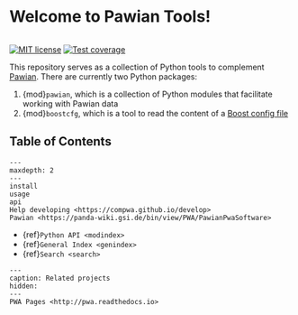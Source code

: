 # Welcome to Pawian Tools!

```{title} Welcome

```

[![MIT license](https://img.shields.io/badge/License-MIT-yellow.svg)](https://opensource.org/licenses/MIT)
[![Test coverage](https://codecov.io/gh/RUB-EP1/pawian-tools/branch/main/graph/badge.svg)](https://codecov.io/gh/RUB-EP1/pawian-tools)

This repository serves as a collection of Python tools to complement
[Pawian](https://panda-wiki.gsi.de/bin/view/PWA/PawianPwaSoftware). There are
currently two Python packages:

1. {mod}`pawian`, which is a collection of Python modules that facilitate working with
   Pawian data
2. {mod}`boostcfg`, which is a tool to read the content of a
   [Boost config file](https://www.boost.org/doc/libs/1_72_0/doc/html/boost/program_options/parse_co_1_3_32_9_8_1_1_11.html)

## Table of Contents

```{toctree}
---
maxdepth: 2
---
install
usage
api
Help developing <https://compwa.github.io/develop>
Pawian <https://panda-wiki.gsi.de/bin/view/PWA/PawianPwaSoftware>
```

- {ref}`Python API <modindex>`
- {ref}`General Index <genindex>`
- {ref}`Search <search>`

```{toctree}
---
caption: Related projects
hidden:
---
PWA Pages <http://pwa.readthedocs.io>
```
